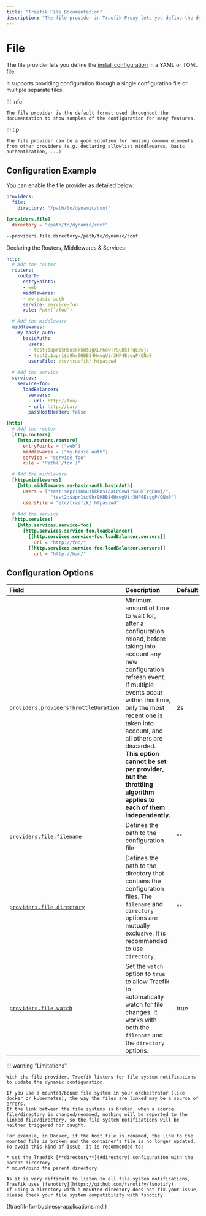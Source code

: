 ```yaml
---
title: "Traefik File Documentation"
description: "The file provider in Traefik Proxy lets you define the dynamic configuration in a YAML or TOML file. Read the technical documentation."
---
```


# File

The file provider lets you define the [install configuration](../overview.md) in a YAML or TOML file.

It supports providing configuration through a single configuration file or multiple separate files.

!!! info

    The file provider is the default format used throughout the documentation to show samples of the configuration for many features.

!!! tip

    The file provider can be a good solution for reusing common elements from other providers (e.g. declaring allowlist middlewares, basic authentication, ...)

## Configuration Example

You can enable the file provider as detailed below:

```yaml tab="File (YAML)"
providers:
  file:
    directory: "/path/to/dynamic/conf"
```

```toml tab="File (TOML)"
[providers.file]
  directory = "/path/to/dynamic/conf"
```

```bash tab="CLI"
--providers.file.directory=/path/to/dynamic/conf
```

Declaring the Routers, Middlewares & Services:

```yaml tab="YAML"
http:
  # Add the router
  routers:
    router0:
      entryPoints:
      - web
      middlewares:
      - my-basic-auth
      service: service-foo
      rule: Path(`/foo`)

  # Add the middleware
  middlewares:
    my-basic-auth:
      basicAuth:
        users:
        - test:$apr1$H6uskkkW$IgXLP6ewTrSuBkTrqE8wj/
        - test2:$apr1$d9hr9HBB$4HxwgUir3HP4EsggP/QNo0
        usersFile: etc/traefik/.htpasswd

  # Add the service
  services:
    service-foo:
      loadBalancer:
        servers:
        - url: http://foo/
        - url: http://bar/
        passHostHeader: false
```

```toml tab="TOML"
[http]
  # Add the router
  [http.routers]
    [http.routers.router0]
      entryPoints = ["web"]
      middlewares = ["my-basic-auth"]
      service = "service-foo"
      rule = "Path(`/foo`)"

  # Add the middleware
  [http.middlewares]
    [http.middlewares.my-basic-auth.basicAuth]
      users = ["test:$apr1$H6uskkkW$IgXLP6ewTrSuBkTrqE8wj/",
                "test2:$apr1$d9hr9HBB$4HxwgUir3HP4EsggP/QNo0"]
      usersFile = "etc/traefik/.htpasswd"

  # Add the service
  [http.services]
    [http.services.service-foo]
      [http.services.service-foo.loadBalancer]
        [[http.services.service-foo.loadBalancer.servers]]
          url = "http://foo/"
        [[http.services.service-foo.loadBalancer.servers]]
          url = "http://bar/"
```

## Configuration Options

| Field | Description                                               | Default              | Required |
|:------|:----------------------------------------------------------|:---------------------|:---------|
| <a id="providers-providersThrottleDuration" href="#providers-providersThrottleDuration" title="#providers-providersThrottleDuration">`providers.providersThrottleDuration`</a> | Minimum amount of time to wait for, after a configuration reload, before taking into account any new configuration refresh event.<br />If multiple events occur within this time, only the most recent one is taken into account, and all others are discarded.<br />**This option cannot be set per provider, but the throttling algorithm applies to each of them independently.** | 2s  | No |
| <a id="providers-file-filename" href="#providers-file-filename" title="#providers-file-filename">`providers.file.filename`</a> | Defines the path to the configuration file.  |  ""    | Yes   |
| <a id="providers-file-directory" href="#providers-file-directory" title="#providers-file-directory">`providers.file.directory`</a> | Defines the path to the directory that contains the configuration files. The `filename` and `directory` options are mutually exclusive. It is recommended to use `directory`.  |  ""    | Yes   |
| <a id="providers-file-watch" href="#providers-file-watch" title="#providers-file-watch">`providers.file.watch`</a> | Set the `watch` option to `true` to allow Traefik to automatically watch for file changes. It works with both the `filename` and the `directory` options. | true | No |

!!! warning "Limitations"

    With the file provider, Traefik listens for file system notifications to update the dynamic configuration.

    If you use a mounted/bound file system in your orchestrator (like docker or kubernetes), the way the files are linked may be a source of errors.
    If the link between the file systems is broken, when a source file/directory is changed/renamed, nothing will be reported to the linked file/directory, so the file system notifications will be neither triggered nor caught.

    For example, in Docker, if the host file is renamed, the link to the mounted file is broken and the container's file is no longer updated.
    To avoid this kind of issue, it is recommended to:

    * set the Traefik [**directory**](#directory) configuration with the parent directory
    * mount/bind the parent directory

    As it is very difficult to listen to all file system notifications, Traefik uses [fsnotify](https://github.com/fsnotify/fsnotify).
    If using a directory with a mounted directory does not fix your issue, please check your file system compatibility with fsnotify.

{!traefik-for-business-applications.md!}

